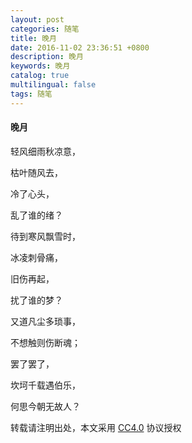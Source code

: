 ```yaml
---
layout: post
categories: 随笔
title: 晚月
date: 2016-11-02 23:36:51 +0800
description: 晚月
keywords: 晚月
catalog: true
multilingual: false
tags: 随笔
---
```


#### 晚月

轻风细雨秋凉意，

枯叶随风去，

冷了心头，

乱了谁的绪？

待到寒风飘雪时，

冰凌刺骨痛，

旧伤再起，

扰了谁的梦？

又道凡尘多琐事，

不想触则伤断魂；

罢了罢了，

坎坷千载遇伯乐，

何思今朝无故人？

转载请注明出处，本文采用 [CC4.0](http://creativecommons.org/licenses/by-nc-nd/4.0/) 协议授权
